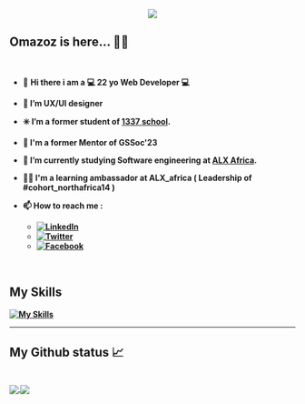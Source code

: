 <p align="center">
  <a href="https://github.com/omazoz"><img src="https://readme-typing-svg.demolab.com?font=Fira+Code&size=40&pause=1000&width=600&height=100&lines=Hey!it's me Omazoz 🙋‍♀..."></a>
  

## Omazoz is here... 👩‍💻

 <br/>
  
- 👋 <b> Hi there i am a 💻 22 yo  Web Developer 💻 <b/>
- 👀 I’m UX/UI designer 
- ✳️ I’m  a former student of  [1337 school](https://1337.ma/en/).
- 💞️ I'm  a former Mentor of GSSoc'23
- 🌱 I’m currently studying Software engineering at [ALX Africa](https://www.alxafrica.com/).
- 🧚‍♀️ I'm a learning ambassador at ALX_africa ( Leadership of #cohort_northafrica14 )

- 📫 How to reach me  : 
  
     - [![LinkedIn](https://img.shields.io/badge/-LinkedIn-0A66C2?style=flat&logo=linkedin&link=https://www.linkedin.com/in/oumayma-mazoz-2b4126228/)](https://www.linkedin.com/in/oumayma-mazoz-2b4126228/)
     - [![Twitter](https://img.shields.io/badge/-Twitter-FFFFFF?style=flat&logo=twitter&link=https://twitter.com/oumie201)](https://twitter.com/oumie201)
     - [![Facebook](https://img.shields.io/badge/-Facebook-FFFFFF?style=flat&logo=facebook&link=https://www.facebook.com/mazoz.oumayma.7)](https://www.facebook.com/mazoz.oumayma.7)






 <br/>

##  My Skills
[![My Skills](https://skillicons.dev/icons?i=c,cpp,js,html,css,react,git,mysql,nginx,linux,bash,figma,github,vscode)](https://skillicons.dev)

---




##  My Github status 📈
<br/>


<a href="https://github.com/omazoz?tab=repositories">
  <img align="center" src="https://github-readme-stats.vercel.app/api/top-langs/?username=omazoz&theme=radical"/>
</a>
<a href="https://github.com/omazoz?tab=repositories">
 <img align="center" src="https://github-readme-stats.vercel.app/api?username=omazoz&line_height=40&show_icons=true&theme=radical">
</a>




